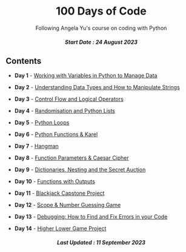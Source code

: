 <h1 align="center"> 
100 Days of Code
</h1>
<p align="center">
Following Angela Yu's course on coding with Python</p>
<h5 align="center">  
Start Date : 24 August 2023
</h5>


## Contents

- <b>Day 1</b> - [Working with Variables in Python to Manage Data](https://github.com/phobbubs/100-Days-of-Code/tree/main/Day%201)

- <b>Day 2</b> - [Understanding Data Types and How to Manipulate Strings](https://github.com/phobbubs/100-Days-of-Code/tree/main/Day%202)

- <b>Day 3</b> - [Control Flow and Logical Operators](https://github.com/phobbubs/100-Days-of-Code/tree/main/Day%203)

- <b>Day 4</b> - [Randomisation and Python Lists](https://github.com/phobbubs/100-Days-of-Code/tree/main/Day%204)

- <b>Day 5</b> - [Python Loops](https://github.com/phobbubs/100-Days-of-Code/tree/main/Day%205)

- <b>Day 6</b> - [Python Functions & Karel](https://github.com/phobbubs/100-Days-of-Code/tree/main/Day%206)

- <b>Day 7</b> - [Hangman](https://github.com/phobbubs/100-Days-of-Code/tree/main/Day%207)

- <b>Day 8</b> - [Function Parameters & Caesar Cipher](https://github.com/phobbubs/100-Days-of-Code/tree/main/Day%208)

- <b>Day 9</b> - [Dictionaries, Nesting and the Secret Auction](https://github.com/phobbubs/100-Days-of-Code/tree/main/Day%209)

- <b>Day 10</b> - [Functions with Outputs](https://github.com/phobbubs/100-Days-of-Code/tree/main/Day%2010)

- <b>Day 11</b> - [Blackjack Capstone Project](https://github.com/phobbubs/100-Days-of-Code/tree/main/Day%2011)

- <b>Day 12</b> - [Scope & Number Guessing Game](https://github.com/phobbubs/100-Days-of-Code/tree/main/Day%2012)
  
- <b>Day 13</b> - [Debugging: How to Find and Fix Errors in your Code](https://github.com/phobbubs/100-Days-of-Code/tree/main/Day%2013)

- <b>Day 14</b> - [Higher Lower Game Project](https://github.com/phobbubs/100-Days-of-Code/tree/main/Day%2014)

<h5 align="center">
Last Updated : 11 September 2023
</h5>
